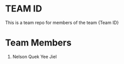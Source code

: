 # TEAM ID
This is a team repo for members of the team {Team ID}

# Team Members
1) Nelson Quek Yee Jiel